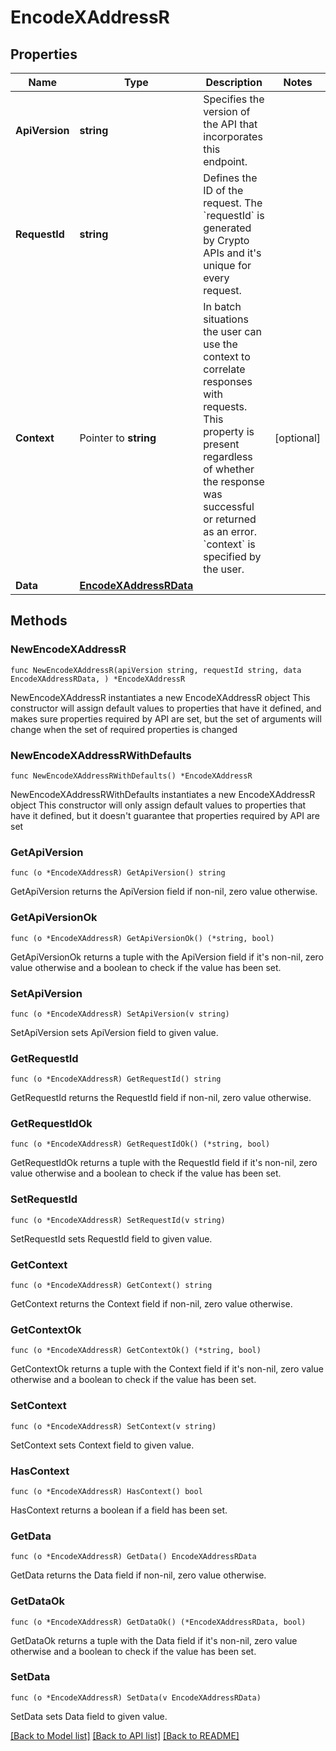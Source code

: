 # EncodeXAddressR

## Properties

Name | Type | Description | Notes
------------ | ------------- | ------------- | -------------
**ApiVersion** | **string** | Specifies the version of the API that incorporates this endpoint. | 
**RequestId** | **string** | Defines the ID of the request. The &#x60;requestId&#x60; is generated by Crypto APIs and it&#39;s unique for every request. | 
**Context** | Pointer to **string** | In batch situations the user can use the context to correlate responses with requests. This property is present regardless of whether the response was successful or returned as an error. &#x60;context&#x60; is specified by the user. | [optional] 
**Data** | [**EncodeXAddressRData**](EncodeXAddressRData.md) |  | 

## Methods

### NewEncodeXAddressR

`func NewEncodeXAddressR(apiVersion string, requestId string, data EncodeXAddressRData, ) *EncodeXAddressR`

NewEncodeXAddressR instantiates a new EncodeXAddressR object
This constructor will assign default values to properties that have it defined,
and makes sure properties required by API are set, but the set of arguments
will change when the set of required properties is changed

### NewEncodeXAddressRWithDefaults

`func NewEncodeXAddressRWithDefaults() *EncodeXAddressR`

NewEncodeXAddressRWithDefaults instantiates a new EncodeXAddressR object
This constructor will only assign default values to properties that have it defined,
but it doesn't guarantee that properties required by API are set

### GetApiVersion

`func (o *EncodeXAddressR) GetApiVersion() string`

GetApiVersion returns the ApiVersion field if non-nil, zero value otherwise.

### GetApiVersionOk

`func (o *EncodeXAddressR) GetApiVersionOk() (*string, bool)`

GetApiVersionOk returns a tuple with the ApiVersion field if it's non-nil, zero value otherwise
and a boolean to check if the value has been set.

### SetApiVersion

`func (o *EncodeXAddressR) SetApiVersion(v string)`

SetApiVersion sets ApiVersion field to given value.


### GetRequestId

`func (o *EncodeXAddressR) GetRequestId() string`

GetRequestId returns the RequestId field if non-nil, zero value otherwise.

### GetRequestIdOk

`func (o *EncodeXAddressR) GetRequestIdOk() (*string, bool)`

GetRequestIdOk returns a tuple with the RequestId field if it's non-nil, zero value otherwise
and a boolean to check if the value has been set.

### SetRequestId

`func (o *EncodeXAddressR) SetRequestId(v string)`

SetRequestId sets RequestId field to given value.


### GetContext

`func (o *EncodeXAddressR) GetContext() string`

GetContext returns the Context field if non-nil, zero value otherwise.

### GetContextOk

`func (o *EncodeXAddressR) GetContextOk() (*string, bool)`

GetContextOk returns a tuple with the Context field if it's non-nil, zero value otherwise
and a boolean to check if the value has been set.

### SetContext

`func (o *EncodeXAddressR) SetContext(v string)`

SetContext sets Context field to given value.

### HasContext

`func (o *EncodeXAddressR) HasContext() bool`

HasContext returns a boolean if a field has been set.

### GetData

`func (o *EncodeXAddressR) GetData() EncodeXAddressRData`

GetData returns the Data field if non-nil, zero value otherwise.

### GetDataOk

`func (o *EncodeXAddressR) GetDataOk() (*EncodeXAddressRData, bool)`

GetDataOk returns a tuple with the Data field if it's non-nil, zero value otherwise
and a boolean to check if the value has been set.

### SetData

`func (o *EncodeXAddressR) SetData(v EncodeXAddressRData)`

SetData sets Data field to given value.



[[Back to Model list]](../README.md#documentation-for-models) [[Back to API list]](../README.md#documentation-for-api-endpoints) [[Back to README]](../README.md)


